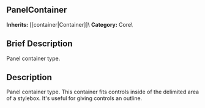 ##  PanelContainer  
**Inherits:** [[container|Container]]\\
**Category:** Core\\
##  Brief Description  
Panel container type.
##  Description  
Panel container type. This container fits controls inside of the delimited area of a stylebox. It's useful for giving controls an outline.
